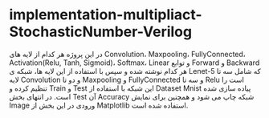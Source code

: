# implementation-multipliact-StochasticNumber-Verilog

در این پروژه هر کدام از لایه های Convolution، Maxpooling، FullyConnected، Activation(Relu, Tanh, Sigmoid)، Softmax، Linear و توابع Forward و Backward هر کدام نوشته شده و سپس با استفاده از این لایه ها، شبکه ی Lenet-5 که شامل سه تا لایه Convolution و دو تا Maxpooling و FullyConnected و سه تا Relu است را تنظیم کرده و Train و Test این شبکه با استفاده از Dataset Mnist پیاده سازی شده است. در انتهای بخش Test آن Accuracy شبکه چاپ می شود و همچنین برای نمایش Image ورودی در این بخش از Matplotlib استفاده شده است.
